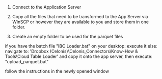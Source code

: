 1) Connect to the Application Server

2) Copy all the files that need to be transformed to the App Server via WinSCP
   or however they are available to you and store them in one folder.

3) Create an empty folder to be used for the parquet files

if you have the batch file "IBC Loader.bat" on your desktop:
      execute it
else:
      navigate to: 'Dropbox (Celonis)\Celonis_Connectors\Know-How & Tools\Cloud Table Loader'
      and copy it onto the app server, then execute: "upload_parquet.bat"

follow the instructions in the newly opened window
